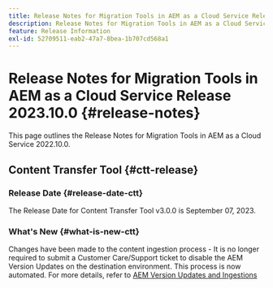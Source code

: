 ```yaml
---
title: Release Notes for Migration Tools in AEM as a Cloud Service Release 2023.10.0
description: Release Notes for Migration Tools in AEM as a Cloud Service Release 2022.10.0
feature: Release Information
exl-id: 52709511-eab2-47a7-8bea-1b707cd568a1
---
```

# Release Notes for Migration Tools in AEM as a Cloud Service Release 2023.10.0 {#release-notes}

This page outlines the Release Notes for Migration Tools in AEM as a Cloud Service 2022.10.0.

## Content Transfer Tool {#ctt-release}

### Release Date {#release-date-ctt}

The Release Date for Content Transfer Tool v3.0.0 is September 07, 2023.

### What's New {#what-is-new-ctt}

Changes have been made to the content ingestion process - It is no longer required to submit a Customer Care/Support ticket to disable the AEM Version Updates on the destination environment. This process is now automated. For more details, refer to [AEM Version Updates and Ingestions](https://experienceleague.adobe.com/docs/experience-manager-cloud-service/content/migration-journey/cloud-migration/content-transfer-tool/ingesting-content.html#aem-version-updates-and-ingestions)
